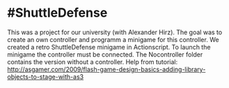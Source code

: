 #ShuttleDefense
==============

This was a project for our university (with Alexander Hirz). The goal was to create an own controller and programm a minigame for this controller. 
We created a retro ShuttleDefense minigame in Actionscript. To launch the minigame the controller must be connected. 
The Nocontroller folder contains the version without a controller. 
Help from tutorial: http://asgamer.com/2009/flash-game-design-basics-adding-library-objects-to-stage-with-as3

